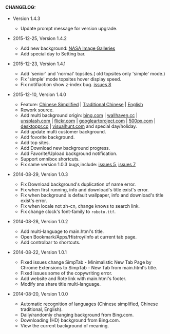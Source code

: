 #### CHANGELOG:
- Version 1.4.3
  * Update prompt message for version upgrade.

- 2015-12-25, Version 1.4.2
  * Add new background: [NASA Image Galleries](http://www.nasa.gov/multimedia/imagegallery/index.html)
  * Add special day to Setting bar.

- 2015-12-23, Version 1.4.1
  * Add 'senior' and 'normal' topsites.( old topsites only 'simple' mode.)
  * Fix 'simple' mode topsites hover display speed.
  * Fix notifiaction show z-index bug. [issues 8](https://github.com/Kenshin/simptab/issues/8)

- 2015-12-10, Version 1.4.0
  * Feature: [Chinese Simplified](https://github.com/Kenshin/simptab/blob/master/README.cn.md) | [Traditional Chinese](https://github.com/Kenshin/simptab/blob/master/README.tw.md) | [English](https://github.com/Kenshin/simptab/blob/master/README.en.md)
  * Rework source.
  * Add multi background origin: [bing.com](http://bing.com) | [wallhaven.cc](http://wallhaven.cc) | [unsplash.com](http://unsplash.com) | [flickr.com](http://flickr.com) | [googleartproject.com](http://googleartproject.com) | [500px.com](http://500px.com) | [desktoppr.co](http://desktoppr.co) | [visualhunt.com](http://visualhunt.com) and special day/holiday.
  * Add update multi customer background.
  * Add fovorite background.
  * Add top sites.
  * Add Download new background progress.
  * Add Favorite/Upload background notification.
  * Support omnibox shortcuts.
  * Fix same version 1.0.3 bugs,include: [issues 5](https://github.com/kenshin/simptab/issues/5), [issues 7](https://github.com/Kenshin/simptab/issues/7)

- 2014-08-29, Version 1.0.3
  * Fix Download background's duplication of name error.
  * Fix when first running, info and download's title exist's error.
  * Fix when background is default wallpaper, info and download's title exist's error.
  * Fix when locale not zh-cn, change knows to search link.
  * Fix change clock's font-family to `roboto.ttf`.

- 2014-08-28, Version 1.0.2
  * Add multi-language to main.html's title.
  * Open Bookmark/Apps/Histroy/Info at current tab page.
  * Add controlbar to shortcuts.

- 2014-08-22, Version 1.0.1
  * Fixed issues change SimpTab - Minimalistic New Tab Page by Chrome Extensions to SimpTab - New Tab from main.html's title.
  * Fixed issues some of the copywriting error.
  * Add website and Rote link with main.html's footer.
  * Modify sns share title multi-language.

- 2014-08-20, Version 1.0.0
  * Automatic recognition of languages (Chinese simplified, Chinese traditional, English).
  * Daily/randomly changing background from Bing.com.
  * Downloading (HD) background from Bing.com.
  * View the current background of meaning.
